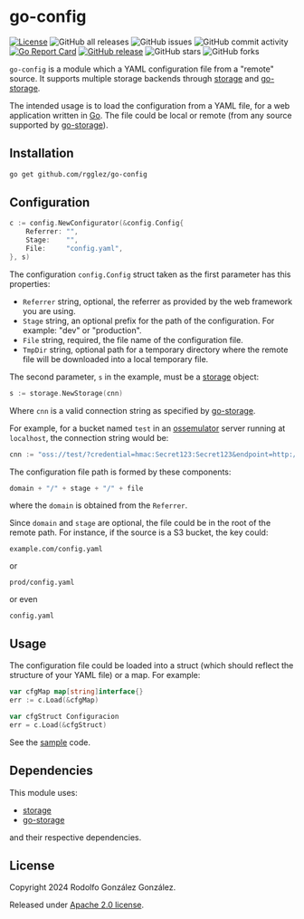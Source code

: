# go-config

[![License](https://img.shields.io/badge/License-Apache_2.0-blue.svg)](https://opensource.org/licenses/Apache-2.0)
![GitHub all releases](https://img.shields.io/github/downloads/rgglez/go-config/total)
![GitHub issues](https://img.shields.io/github/issues/rgglez/go-config)
![GitHub commit activity](https://img.shields.io/github/commit-activity/y/rgglez/go-config)
[![Go Report Card](https://goreportcard.com/badge/github.com/rgglez/go-config)](https://goreportcard.com/report/github.com/rgglez/go-config)
[![GitHub release](https://img.shields.io/github/release/rgglez/go-config.svg)](https://github.com/rgglez/go-config/releases/)
![GitHub stars](https://img.shields.io/github/stars/rgglez/go-config?style=social)
![GitHub forks](https://img.shields.io/github/forks/rgglez/go-config?style=social)

`go-config` is a module which a YAML configuration file from a "remote" source. It supports multiple storage backends through [storage](https://github.com/rgglez/storage) and [go-storage](https://github.com/rgglez/go-storage).

The intended usage is to load the configuration from a YAML file, for a web application written in [Go](https://golang.org). The file could be local or remote (from any source supported by [go-storage](https://github.com/rgglez/go-storage)).

## Installation

```bash
go get github.com/rgglez/go-config
```

## Configuration

```go
c := config.NewConfigurator(&config.Config{
    Referrer: "",
    Stage:    "",
    File:     "config.yaml",
}, s)
```

The configuration `config.Config` struct taken as the first parameter has this properties:

* `Referrer` string, optional, the referrer as provided by the web framework you are using.
* `Stage`    string, an optional prefix for the path of the configuration. For example: "dev" or "production".
* `File`     string, required, the file name of the configuration file.
* `TmpDir`   string, optional path for a temporary directory where the remote file will be downloaded into a local temporary file.

The second parameter, `s` in the example, must be a [storage](https://github.com/rgglez/storage) object:

```go
s := storage.NewStorage(cnn)
```

Where `cnn` is a valid connection string as specified by [go-storage](https://github.com/rgglez/go-storage).

For example, for a bucket named `test` in an [ossemulator](https://github.com/aliyun/oss-emulator) server running at `localhost`, the connection string would be:

```go
cnn := "oss://test/?credential=hmac:Secret123:Secret123&endpoint=http://127.0.0.1:9090&name=test"
```

The configuration file path is formed by these components:

```go
domain + "/" + stage + "/" + file
```

where the `domain` is obtained from the `Referrer`. 

Since `domain` and `stage` are optional, the file could be in the root of the remote path. For instance, if the source is a S3 bucket, the key could:

```
example.com/config.yaml
```

or 

```
prod/config.yaml
```

or even

```
config.yaml
```

## Usage

The configuration file could be loaded into a struct (which should reflect the structure of your YAML file) or a map. For example:

```go
var cfgMap map[string]interface{}
err := c.Load(&cfgMap)
```

```go
var cfgStruct Configuracion
err = c.Load(&cfgStruct)
```

See the [sample](example/) code.

## Dependencies

This module uses:

* [storage](github.com/rgglez/storage)
* [go-storage](github.com/rgglez/go-storage)

and their respective dependencies.

## License

Copyright 2024 Rodolfo González González.

Released under [Apache 2.0 license](LICENSE).

